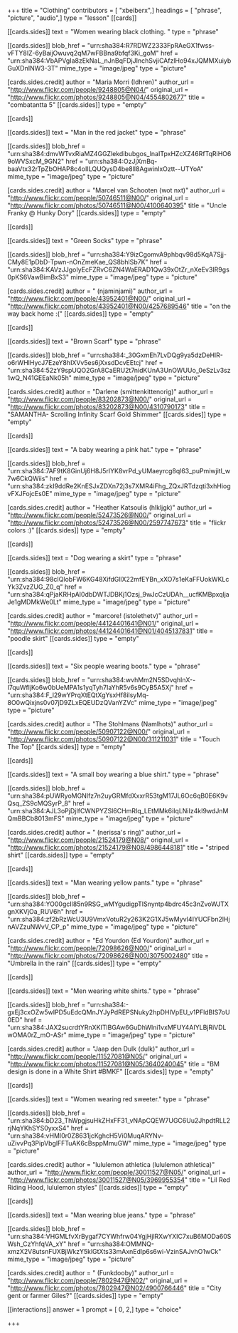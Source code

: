 +++
title = "Clothing"
contributors = [ "xbeiberx",]
headings = [ "phrase", "picture", "audio",]
type = "lesson"
[[cards]]

[[cards.sides]]
text = "Women wearing black clothing. "
type = "phrase"

[[cards.sides]]
blob_href = "urn:sha384:R7RDWZ2333FpRAeGX1fwss-vFTY8IZ-6yBaijOwuvq2qM7wFBBna9bfqf3Ki_goM"
href = "urn:sha384:VbAPVgIa8zEkNaL_nJnBqFDjJInchSvjiCAfzlHo94xJQMMXuiybGuXDnINW3-3T"
mime_type = "image/jpeg"
type = "picture"

[cards.sides.credit]
author = "Maria Morri (Idhren)"
author_url = "http://www.flickr.com/people/9248805@N04/"
original_url = "http://www.flickr.com/photos/9248805@N04/4554802677"
title = "combatantta 5"
[[cards.sides]]
type = "empty"

[[cards]]

[[cards.sides]]
text = "Man in the red jacket"
type = "phrase"

[[cards.sides]]
blob_href = "urn:sha384:dmvWTvxRiaMZ4GGZlekdibubgos_lnaITpxHZcXZ46RfTqRiHO69oWVSxcM_9GN2"
href = "urn:sha384:OzJjXmBq-baaVtx32rTpZbOHAP8c4oIILQUQysD4be8ll8AgwinlxOztt--UTYoA"
mime_type = "image/jpeg"
type = "picture"

[cards.sides.credit]
author = "Marcel van Schooten (wot nxt)"
author_url = "http://www.flickr.com/people/50746511@N00/"
original_url = "http://www.flickr.com/photos/50746511@N00/4100640395"
title = "Uncle Franky @ Hunky Dory"
[[cards.sides]]
type = "empty"

[[cards]]

[[cards.sides]]
text = "Green Socks"
type = "phrase"

[[cards.sides]]
blob_href = "urn:sha384:Y9izCgomvA9phbqv98d5KqA7Sjj-CMy8E1pDbD-Tpwn-nOnZmeKae_QS8bhlSb7K"
href = "urn:sha384:KAVzJJgoIyEcFZRvC6ZN4WaERAD1Qw39xOtZr_nXeEv3IR9gs0pKS6VawBimBxS3"
mime_type = "image/jpeg"
type = "picture"

[cards.sides.credit]
author = " (njaminjami)"
author_url = "http://www.flickr.com/people/43952401@N00/"
original_url = "http://www.flickr.com/photos/43952401@N00/4257689546"
title = "on the way back home :("
[[cards.sides]]
type = "empty"

[[cards]]

[[cards.sides]]
text = "Brown Scarf"
type = "phrase"

[[cards.sides]]
blob_href = "urn:sha384:_30GxmEh7LvDQg9ya5dzDeHlR-o6rWHIHycJ7EzeY8hIXVv5es6jXxsdDcvEEtcj"
href = "urn:sha384:52zY9spUQO2GrA8CaERU2t7nidKUnA3UnOWUUo_0eSzLv3sz1wQ_N41GEEaNk05h"
mime_type = "image/jpeg"
type = "picture"

[cards.sides.credit]
author = "Darlene (smittenkittenorig)"
author_url = "http://www.flickr.com/people/83202873@N00/"
original_url = "http://www.flickr.com/photos/83202873@N00/4310790173"
title = "SAMANTHA- Scrolling Infinity Scarf Gold Shimmer"
[[cards.sides]]
type = "empty"

[[cards]]

[[cards.sides]]
text = "A baby wearing a pink hat."
type = "phrase"

[[cards.sides]]
blob_href = "urn:sha384:7AF9tK8GinUj6H8J5rlYK8vrPd_yUMaeyrcg8ql63_puPmiwjitI_w7w6CkQWiis"
href = "urn:sha384:zkI9ddRe2KnESJxZDXn72j3s7XMR4iFhg_ZQxJRTdzqti3xhHiogvFXJFojcEs0E"
mime_type = "image/jpeg"
type = "picture"

[cards.sides.credit]
author = "Heather Katsoulis (hlkljgk)"
author_url = "http://www.flickr.com/people/52473526@N00/"
original_url = "http://www.flickr.com/photos/52473526@N00/2597747673"
title = "flickr colors :)"
[[cards.sides]]
type = "empty"

[[cards]]

[[cards.sides]]
text = "Dog wearing a skirt"
type = "phrase"

[[cards.sides]]
blob_href = "urn:sha384:98cIQlobFW6KG48XifdGllX22mfEYBn_xXO7s1eKaFFUokWKLcYk3ZvzZUG_Z0_q"
href = "urn:sha384:qPjaKRHpAI0dbDWTJDBKj1Ozsj_9wJcCzUDAh__ucfKMBpxqljaJe1gMDMkWe0Lt"
mime_type = "image/jpeg"
type = "picture"

[cards.sides.credit]
author = "marcore! (istolethetv)"
author_url = "http://www.flickr.com/people/44124401641@N01/"
original_url = "http://www.flickr.com/photos/44124401641@N01/4045137831"
title = "poodle skirt"
[[cards.sides]]
type = "empty"

[[cards]]

[[cards.sides]]
text = "Six people wearing boots."
type = "phrase"

[[cards.sides]]
blob_href = "urn:sha384:wvhMm2N5SDvqhlnX--I7quWfljKo6w0bUeMPA1s1yqTyh7IaYhR5v6s9CyB5A5Xj"
href = "urn:sha384:F_l29wYPrqXtEQtXgYsxHf8ilsyMq-8O0wQixjns0v07jD9ZLxEQEUDzQVanYZVc"
mime_type = "image/jpeg"
type = "picture"

[cards.sides.credit]
author = "The Stohlmans (Namlhots)"
author_url = "http://www.flickr.com/people/50907122@N00/"
original_url = "http://www.flickr.com/photos/50907122@N00/311211031"
title = "Touch The Top"
[[cards.sides]]
type = "empty"

[[cards]]

[[cards.sides]]
text = "A small boy wearing a blue shirt."
type = "phrase"

[[cards.sides]]
blob_href = "urn:sha384:pUWRyoMGNIfz7n2uyGRMfdXxxrR53tgM17JL6Oc6qB0E6K9vQsq_ZS9cMQSyrP_8"
href = "urn:sha384:AJL3oPjDjIfCWNPYZSl6CHmRIq_LEtMMk6iIqLNiIz4kI9wdJnMQmBBCb8013mFS"
mime_type = "image/jpeg"
type = "picture"

[cards.sides.credit]
author = " (nerissa's ring)"
author_url = "http://www.flickr.com/people/21524179@N08/"
original_url = "http://www.flickr.com/photos/21524179@N08/4986448181"
title = "striped shirt"
[[cards.sides]]
type = "empty"

[[cards]]

[[cards.sides]]
text = "Man wearing yellow pants."
type = "phrase"

[[cards.sides]]
blob_href = "urn:sha384:YO00gcIl85n9RSG_wMYgudigpTISnyntp4bdrc45c3nZvoWJTXgnXKVjOa_RUV6h"
href = "urn:sha384:zf2bRzWcU3U9VmxVotuR2y263K2G1XJ5wMyvI4IYUCFbn2lHjnAVZzuNWvV_CP_p"
mime_type = "image/jpeg"
type = "picture"

[cards.sides.credit]
author = "Ed Yourdon (Ed Yourdon)"
author_url = "http://www.flickr.com/people/72098626@N00/"
original_url = "http://www.flickr.com/photos/72098626@N00/3075002480"
title = "Umbrella in the rain"
[[cards.sides]]
type = "empty"

[[cards]]

[[cards.sides]]
text = "Men wearing white shirts."
type = "phrase"

[[cards.sides]]
blob_href = "urn:sha384:-gxEj3cxOZw5wIPD5uEdcQMnJYJyPdREPSNuky2hpDHIVpEU_v1PFldBIS7oU0ED"
href = "urn:sha384:JAX2sucrdtYRnXKITlBGAw6GuDhWlni1vxMFUY4AIYLBjRiVDLwOMA0rZ_mO-ASr"
mime_type = "image/jpeg"
type = "picture"

[cards.sides.credit]
author = "Jaap den Dulk (dulk)"
author_url = "http://www.flickr.com/people/11527081@N05/"
original_url = "http://www.flickr.com/photos/11527081@N05/3640240045"
title = "BM design is done in a White Shirt #BMKF"
[[cards.sides]]
type = "empty"

[[cards]]

[[cards.sides]]
text = "Women wearing red sweeter."
type = "phrase"

[[cards.sides]]
blob_href = "urn:sha384:bD23_ThWpgjsuHkZHxFF31_vNApCQEW7UGC6Uu2JhpdtRLL2rjNqYKhSYS0yxxS4"
href = "urn:sha384:vHMl0r0Z8631jcKghcH5Vi0MuqARYNv-uZivvPq3PipVbglFFTuAK6cBsppMmuGW"
mime_type = "image/jpeg"
type = "picture"

[cards.sides.credit]
author = "lululemon athletica (lululemon athletica)"
author_url = "http://www.flickr.com/people/30011527@N05/"
original_url = "http://www.flickr.com/photos/30011527@N05/3969955354"
title = "Lil Red Riding Hood, lululemon styles"
[[cards.sides]]
type = "empty"

[[cards]]

[[cards.sides]]
text = "Man wearing blue jeans."
type = "phrase"

[[cards.sides]]
blob_href = "urn:sha384:VHGMLfvXrBygaf7CYWhfrw04YgjHjlRXwYXIC7xuB6MODa60SWsh_CzYhfqVA_xY"
href = "urn:sha384:OMMNQ-xmzX2V8utsnFUXBjWkzY5klGtXts33mAxnEdlp6s6wi-VzinSAJvhO1wCk"
mime_type = "image/jpeg"
type = "picture"

[cards.sides.credit]
author = " (Funkdooby)"
author_url = "http://www.flickr.com/people/7802947@N02/"
original_url = "http://www.flickr.com/photos/7802947@N02/4900766446"
title = "City gent or farmer Giles?"
[[cards.sides]]
type = "empty"

[[interactions]]
answer = 1
prompt = [ 0, 2,]
type = "choice"

+++
